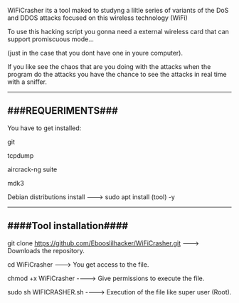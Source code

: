 WiFiCrasher its a tool maked to studyng a liltle series of variants of the DoS and DDOS attacks focused on this wireless technology (WiFi)

To use this hacking script you gonna need a external wireless card that can support promiscuous mode...

(just in the case that you dont have one in youre computer).

If you like see the chaos that are you doing with the attacks when the program do the attacks you have the chance to see the attacks in real time with a sniffer.

_____________________
###REQUERIMENTS###
---------------------

You have to get installed:

git

tcpdump 

aircrack-ng suite

mdk3 


Debian distributions install   ---> sudo apt install (tool) -y

_________________________
####Tool installation####
-------------------------

git clone https://github.com/Ebooslilhacker/WiFiCrasher.git ---> Downloads the repository.

cd WiFiCrasher ---> You get access to the file.

chmod +x WiFiCrasher ----> Give permissions to execute the file.

sudo sh WIFICRASHER.sh ----> Execution of the file like super user (Root).
